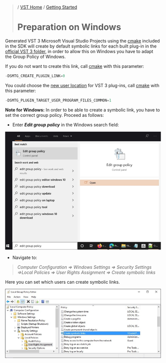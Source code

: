 >/ [VST Home](../) / [Getting Started](Index.md)
>
># Preparation on Windows

Generated VST 3 Microsoft Visual Studio Projects using the [cmake](https://cmake.org/) included in the SDK will create by default symbolic links for each built plug-in in the [official VST 3 folder](../Technical+Documentation/Locations+Format/Plugin+Locations.md), in order to allow this on Windows you have to adapt the Group Policy of Windows.

If you do not want to create this link, call [cmake](https://cmake.org/) with this parameter:

``` c++
-DSMTG_CREATE_PLUGIN_LINK=0
```

You could choose the [new user location](../Technical+Documentation/Locations+Format/Plugin+Locations.html) for VST 3 plug-ins, call [cmake](https://cmake.org/) with this parameter:

``` c++
-DSMTG_PLUGIN_TARGET_USER_PROGRAM_FILES_COMMON=1
```

**Note for Windows:** In order to be able to create a symbolic link, you have to set the correct group policy. Proceed as follows:

- Enter ***Edit group policy*** in the Windows search field:

![getting_started_2](../../resources/getting_started_2.jpg)

- Navigate to:

>*Computer Configuration => Windows Settings => Security Settings =>Local Policies => User Rights Assignment => Create symbolic links*

Here you can set which users can create symbolic links.

![getting_started_3](../../resources/getting_started_3.jpg)
